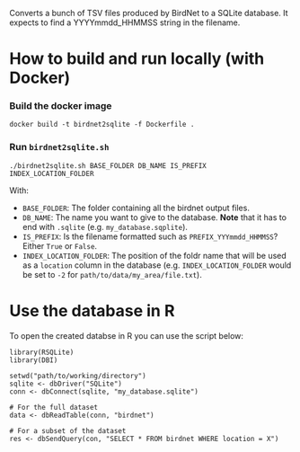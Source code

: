 Converts a bunch of TSV files produced by BirdNet to a SQLite database.
It expects to find a YYYYmmdd_HHMMSS string in the filename.

# How to build and run locally (with Docker)

### Build the docker image

```
docker build -t birdnet2sqlite -f Dockerfile .
```

### Run `birdnet2sqlite.sh`

`./birdnet2sqlite.sh BASE_FOLDER DB_NAME IS_PREFIX INDEX_LOCATION_FOLDER`

With:

- `BASE_FOLDER`: The folder containing all the birdnet output files.
- `DB_NAME`: The name you want to give to the database. **Note** that it has to end with `.sqlite` (e.g. `my_database.sqplite`).
- `IS_PREFIX`: Is the filename formatted such as `PREFIX_YYYmmdd_HHMMSS`? Either `True` or `False`.
- `INDEX_LOCATION_FOLDER`: The position of the foldr name that will be used as a `location` column in the database (e.g. `INDEX_LOCATION_FOLDER` would be set to `-2` for `path/to/data/my_area/file.txt`).


# Use the database in R

To open the created databse in R you can use the script below:

```
library(RSQLite)
library(DBI)

setwd("path/to/working/directory")
sqlite <- dbDriver("SQLite")
conn <- dbConnect(sqlite, "my_database.sqlite")

# For the full dataset
data <- dbReadTable(conn, "birdnet")

# For a subset of the dataset 
res <- dbSendQuery(con, "SELECT * FROM birdnet WHERE location = X")
```


